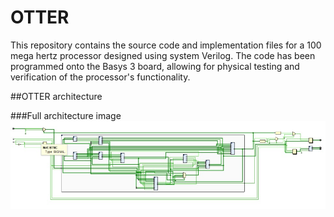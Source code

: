 # OTTER
This repository contains the source code and implementation files for a 100 mega hertz processor designed using system Verilog. The code has been programmed onto the Basys 3 board, allowing for physical testing and verification of the processor's functionality.

##OTTER architecture

###Full architecture image
![full architecture image with all the components linked together](otter-archi-files/OTTER-(full-architecture).png)
